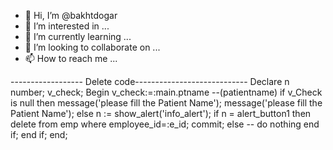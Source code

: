 - 👋 Hi, I’m @bakhtdogar
- 👀 I’m interested in ...
- 🌱 I’m currently learning ...
- 💞️ I’m looking to collaborate on ...
- 📫 How to reach me ...

<!---
bakhtdogar/bakhtdogar is a ✨ special ✨ repository because its `README.md` (this file) appears on your GitHub profile.
You can click the Preview link to take a look at your changes.
--->


------------------ Delete code----------------------------
Declare
n number;
v_check;
Begin
v_check:=:main.ptname --(patientname)
if v_Check is null then 
	message('please fill the Patient Name');
	message('please fill the Patient Name');
else
	n := show_alert('info_alert');
	if n = alert_button1 then
		delete from emp where employee_id=:e_id;
		commit;
	else
		-- do nothing 
	end if;
end if;
end;

